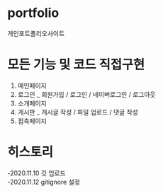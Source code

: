 # portfolio
개인포트폴리오사이트
# 모든 기능 및 코드 직접구현
1. 메인페이지
2. 로그인 _ 회원가입 / 로그인 / 네이버로그인 / 로그아웃
3. 소개페이지
4. 게시판 _ 게시글 작성 / 파일 업로드 / 댓글 작성
5. 접촉페이지
# 히스토리
-2020.11.10 깃 업로드  
-2020.11.12 gitignore 설정  
